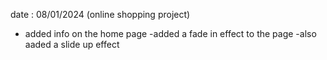 date : 08/01/2024 
(online shopping project)
- added info on the home page 
-added a fade in effect to the page 
-also aaded a slide up effect 